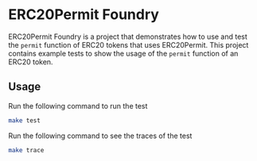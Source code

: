 # ERC20Permit Foundry

ERC20Permit Foundry is a project that demonstrates how to use and test the `permit` function of ERC20 tokens that uses ERC20Permit. This project contains example tests to show the usage of the `permit` function of an ERC20 token.

## Usage

Run the following command to run the test

```bash
make test
```

Run the following command to see the traces of the test

```bash
make trace
```